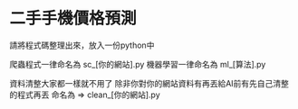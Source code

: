 # 二手手機價格預測

請將程式碼整理出來，放入一份python中

爬蟲程式一律命名為 sc_[你的網站].py
機器學習一律命名為 ml_[算法].py

資料清整大家都一樣就不用了
除非你對你的網站資料有再丟給AI前有先自己清整的程式再丟
命名為 => clean_[你的網站].py
